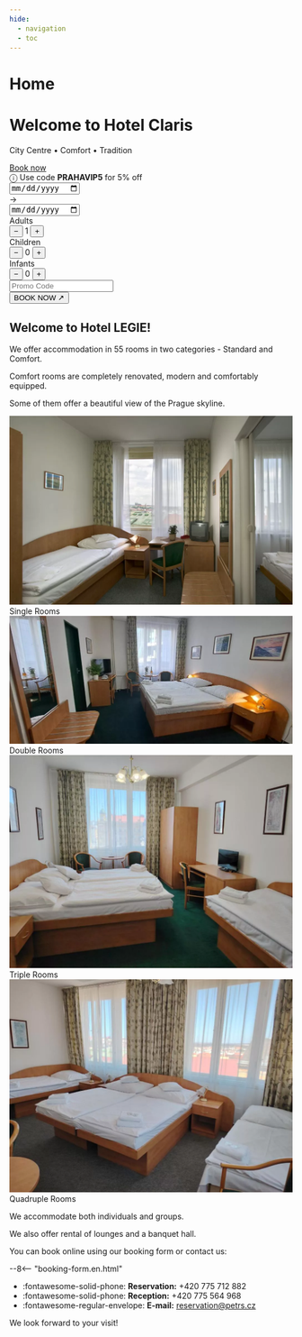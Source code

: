 ```yaml
---
hide:
  - navigation
  - toc
---
```


# Home

<!-- START: Full-width Hero Banner -->
<div class="hero-banner">
  <div class="hero-content">
    <h1>Welcome to Hotel Claris</h1>
    <p>City Centre • Comfort • Tradition</p>
  </div>
  <div class="mobile-reserve-btn-wrapper">
    <a href="#booking-title" class="mobile-reserve-btn">Book now</a>
  </div>
  <form id="hotelBookingForm" class="reservation-bar" data-lang="en-EN">
    <div class="promo-sticker-bar">
      <span>&#9432; Use code <strong>PRAHAVIP5</strong> for 5% off</span>
    </div>
    <div class="res-item">
      <div class="date-container">
        <input type="date" id="arrivalDate" name="arrivalDate" class="res-date" required/>
      </div>
      <span class="res-arrow">→</span>
      <div class="date-container">
        <input type="date" id="endDate" name="endDate" class="res-date" required/>
      </div>
    </div>
    <div class="res-divider"></div>
    <div class="res-item">
      <span class="res-label">Adults</span>
      <div class="res-counter">
        <button type="button" onclick="adjustGuests('adults', -1)">−</button>
        <span id="adults" name="selectedAdultCount">1</span>
        <button type="button" onclick="adjustGuests('adults', 1)">+</button>
      </div>
    </div>
    <div class="res-counter-group">
      <span class="res-label">Children</span>
      <div class="res-counter">
        <button type="button" onclick="adjustGuests('children', -1)">−</button>
        <span id="children" name="selectedChildCount">0</span>
        <button type="button" onclick="adjustGuests('children', 1)">+</button>
      </div>
    </div>
    <div class="res-counter-group">
      <span class="res-label">Infants</span>
      <div class="res-counter">
        <button type="button" onclick="adjustGuests('infants', -1)">−</button>
        <span id="infants" name="selectedInfantCount">0</span>
        <button type="button" onclick="adjustGuests('infants', 1)">+</button>
      </div>
    </div>
    <div class="res-divider"></div>
    <div class="res-item promo-input">
      <input type="text" id="promoCode" placeholder="Promo Code" />
    </div>
    <button type="submit" class="res-book">BOOK NOW ↗</button>
  </form>
</div>
<!-- END: Full-width Hero Banner -->
<link rel="stylesheet" href="/assets/stylesheets/index.css">

## Welcome to Hotel LEGIE!

We offer accommodation in 55 rooms in two categories - Standard and Comfort.

Comfort rooms are completely renovated, modern and comfortably equipped. 

Some of them offer a beautiful view of the Prague skyline.

<section class="featured-rooms-section">
  <div class="featured-room" onclick="location.href='02.rooms/#standard-single-room'">
    <img src="/assets/fotky_hotelu/jednoluzko.webp" alt="Single Room Apartment">
    <div class="room-label">Single Rooms</div>
  </div>
  <div class="featured-room" onclick="location.href='02.rooms/#standard-double-room'">
    <img src="/assets/fotky_hotelu/dvojluzko.webp" alt="Double Room Apartment">
    <div class="room-label">Double Rooms</div>
  </div>
</section>
<section class="featured-rooms-section">
  <div class="featured-room" onclick="location.href='02.rooms/#standard-double-room-with-extra-bed'">
    <img src="/assets/fotky_hotelu/trojluzko.webp" alt="Single Room Apartment">
    <div class="room-label">Triple Rooms</div>
  </div>
  <div class="featured-room" onclick="location.href='02.rooms/#standard-triple-room-with-extra-bed'">
    <img src="/assets/fotky_hotelu/ctyrluzko.webp" alt="Double Room Apartment">
    <div class="room-label">Quadruple Rooms</div>
  </div>
</section>

We accommodate both individuals and groups.

We also offer rental of lounges and a banquet hall.

<div id="booking-title">
You can book online using our booking form or contact us:
</div>

--8<-- "booking-form.en.html"

- :fontawesome-solid-phone: **Reservation:** +420 775 712 882 
- :fontawesome-solid-phone: **Reception:** +420 775 564 968 
- :fontawesome-regular-envelope: **E-mail:** reservation@petrs.cz

We look forward to your visit!
